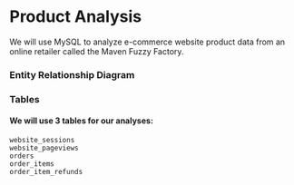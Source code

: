 # Product Analysis

We will use MySQL to analyze e-commerce website product data from an online retailer called the Maven Fuzzy Factory.

### Entity Relationship Diagram

### Tables
#### We will use 3 tables for our analyses:
`website_sessions` 
<br>
`website_pageviews`
<br>
`orders`
<br>
`order_items`
<br>
`order_item_refunds`
